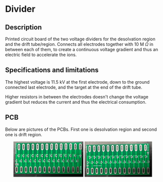 # Divider

## Description

Printed circuit board of the two voltage dividers for the desolvation region and the drift tube/region. Connects all electrodes together with 10 M $\Omega$ in between each of them, to create a continuous voltage gradient and thus an electric field to accelerate the ions. 

## Specifications and limitations

The highest voltage is 11.5 kV at the first electrode, down to the ground connected last electrode, and the target at the end of the drift tube.

Higher resistors in between the electrodes doesn't change the voltage gradient but reduces the current and thus the electrical consumption.

## PCB

Below are pictures of the PCBs. First one is desolvation region and second one is drift region.

<p align="center">
    <img src="PCB_desolvation_KR_empty.JPG" width="45%" alt>
    <img src="PCB_drift_KR_empty.JPG" width="43.5%" alt>
</p>

